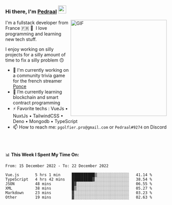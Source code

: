 ### Hi there, I'm <a href="https://pedraal.dev" target="_blank">Pedraal</a> <img src="https://media.giphy.com/media/hvRJCLFzcasrR4ia7z/giphy.gif" width="25px">
<img align="right" alt="GIF" src="https://pedraal.dev/avatar.png" width="300" height="300" />

I'm a fullstack developer from France 🇫🇷 🥖 &nbsp;I love programming and learning new
tech stuff.

I enjoy working on silly projects for a silly amount of time to fix a silly problem 🙃

- 🔭  I'm currently working on a community trivia game for the french streamer <a href="https://twitch.tv/ponce" target="_blank">Ponce</a>
- 🌱 I’m currently learning blockchain and smart contract programming
- ⚡ Favorite techs : VueJs &bull; NuxtJs &bull; TailwindCSS &bull; Deno &bull; Mongodb &bull; TypeScript
- 📫 How to reach me: `pgolfier.pro@gmail.com` or `Pedraal#9274` on Discord

<br>
<br>

📊 **This Week I Spent My Time On:**
<!--START_SECTION:waka-->

```text
From: 15 December 2022 - To: 22 December 2022

Vue.js       5 hrs 1 min     ██████████▒░░░░░░░░░░░░░░   41.14 %
TypeScript   4 hrs 42 mins   █████████▓░░░░░░░░░░░░░░░   38.54 %
JSON         48 mins         █▓░░░░░░░░░░░░░░░░░░░░░░░   06.55 %
XML          38 mins         █▒░░░░░░░░░░░░░░░░░░░░░░░   05.27 %
Markdown     23 mins         ▓░░░░░░░░░░░░░░░░░░░░░░░░   03.23 %
Other        19 mins         ▓░░░░░░░░░░░░░░░░░░░░░░░░   02.63 %
```

<!--END_SECTION:waka-->
